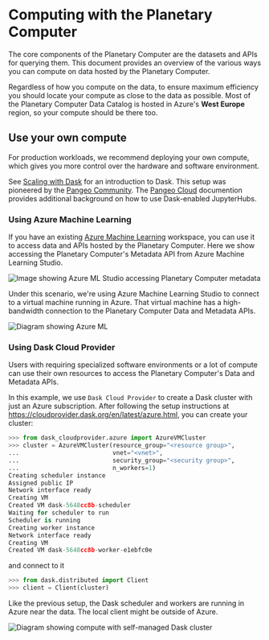 # Computing with the Planetary Computer

The core components of the Planetary Computer are the datasets and APIs for querying them. This document provides an overview of the various ways you can compute on data hosted by the Planetary Computer.

Regardless of how you compute on the data, to ensure maximum efficiency you should locate your compute as close to the data as possible. Most of the Planetary Computer Data Catalog is hosted in Azure's **West Europe** region, so your compute should be there too.

## Use your own compute

For production workloads, we recommend deploying your own compute, which gives you more control over the hardware and software environment.

See [Scaling with Dask](../quickstarts/scale-with-dask.md) for an introduction to Dask. This setup was pioneered by the [Pangeo Community](https://pangeo.io/). The [Pangeo Cloud](https://pangeo.io/cloud.html) documention provides additional background on how to use Dask-enabled JupyterHubs.

### Using Azure Machine Learning

If you have an existing [Azure Machine Learning](https://docs.microsoft.com/en-us/azure/machine-learning/) workspace, you can use it to access data and APIs hosted by the Planetary Computer.
Here we show accessing the Planetary Computer's Metadata API from Azure Machine Learning Studio.

![Image showing Azure ML Studio accessing Planetary Computer metadata](images/aml.png)

Under this scenario, we're using Azure Machine Learning Studio to connect to a virtual machine running in Azure. That virtual machine has a high-bandwidth connection to the Planetary Computer Data and Metadata APIs.

![Diagram showing Azure ML](images/aml-diagram.png)

### Using Dask Cloud Provider

Users with requiring specialized software environments or a lot of compute can use their own resources to access the Planetary Computer's Data and Metadata APIs.

In this example, we use `Dask Cloud Provider` to create a Dask cluster with just an Azure subscription. After following the setup instructions at <https://cloudprovider.dask.org/en/latest/azure.html>, you can create your cluster:

```python
>>> from dask_cloudprovider.azure import AzureVMCluster
>>> cluster = AzureVMCluster(resource_group="<resource group>",
...                          vnet="<vnet>",
...                          security_group="<security group>",
...                          n_workers=1)
Creating scheduler instance
Assigned public IP
Network interface ready
Creating VM
Created VM dask-5648cc8b-scheduler
Waiting for scheduler to run
Scheduler is running
Creating worker instance
Network interface ready
Creating VM
Created VM dask-5648cc8b-worker-e1ebfc0e
```

and connect to it

```python
>>> from dask.distributed import Client
>>> client = Client(cluster)
```

Like the previous setup, the Dask scheduler and workers are running in Azure near the data. The local client might be outside of Azure.

![Diagram showing compute with self-managed Dask cluster](images/cloudprovider-diagram.png)
